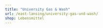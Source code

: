 ```yaml
---
title: "University Gas & Wash"
url: /east-lansing/university-gas-und-wash/
shop: Lebensmittel
---
```

